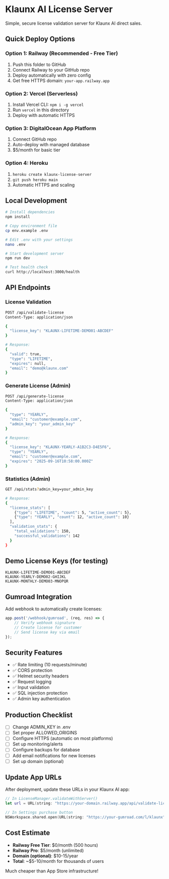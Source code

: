 # Klaunx AI License Server

Simple, secure license validation server for Klaunx AI direct sales.

## Quick Deploy Options

### Option 1: Railway (Recommended - Free Tier)
1. Push this folder to GitHub
2. Connect Railway to your GitHub repo
3. Deploy automatically with zero config
4. Get free HTTPS domain: `your-app.railway.app`

### Option 2: Vercel (Serverless)
1. Install Vercel CLI: `npm i -g vercel`
2. Run `vercel` in this directory
3. Deploy with automatic HTTPS

### Option 3: DigitalOcean App Platform
1. Connect GitHub repo
2. Auto-deploy with managed database
3. $5/month for basic tier

### Option 4: Heroku
1. `heroku create klaunx-license-server`
2. `git push heroku main`
3. Automatic HTTPS and scaling

## Local Development

```bash
# Install dependencies
npm install

# Copy environment file
cp env.example .env

# Edit .env with your settings
nano .env

# Start development server
npm run dev

# Test health check
curl http://localhost:3000/health
```

## API Endpoints

### License Validation
```bash
POST /api/validate-license
Content-Type: application/json

{
  "license_key": "KLAUNX-LIFETIME-DEMO01-ABCDEF"
}

# Response:
{
  "valid": true,
  "type": "LIFETIME",
  "expires": null,
  "email": "demo@klaunx.com"
}
```

### Generate License (Admin)
```bash
POST /api/generate-license
Content-Type: application/json

{
  "type": "YEARLY",
  "email": "customer@example.com",
  "admin_key": "your_admin_key"
}

# Response:
{
  "license_key": "KLAUNX-YEARLY-A1B2C3-D4E5F6",
  "type": "YEARLY",
  "email": "customer@example.com",
  "expires": "2025-09-16T10:58:00.000Z"
}
```

### Statistics (Admin)
```bash
GET /api/stats?admin_key=your_admin_key

# Response:
{
  "license_stats": [
    {"type": "LIFETIME", "count": 5, "active_count": 5},
    {"type": "YEARLY", "count": 12, "active_count": 10}
  ],
  "validation_stats": {
    "total_validations": 150,
    "successful_validations": 142
  }
}
```

## Demo License Keys (for testing)

```
KLAUNX-LIFETIME-DEMO01-ABCDEF
KLAUNX-YEARLY-DEMO02-GHIJKL
KLAUNX-MONTHLY-DEMO03-MNOPQR
```

## Gumroad Integration

Add webhook to automatically create licenses:

```javascript
app.post('/webhook/gumroad', (req, res) => {
    // Verify webhook signature
    // Create license for customer
    // Send license key via email
});
```

## Security Features

- ✅ Rate limiting (10 requests/minute)
- ✅ CORS protection
- ✅ Helmet security headers
- ✅ Request logging
- ✅ Input validation
- ✅ SQL injection protection
- ✅ Admin key authentication

## Production Checklist

- [ ] Change ADMIN_KEY in .env
- [ ] Set proper ALLOWED_ORIGINS
- [ ] Configure HTTPS (automatic on most platforms)
- [ ] Set up monitoring/alerts
- [ ] Configure backups for database
- [ ] Add email notifications for new licenses
- [ ] Set up domain (optional)

## Update App URLs

After deployment, update these URLs in your Klaunx AI app:

```swift
// In LicenseManager.validateWithServer()
let url = URL(string: "https://your-domain.railway.app/api/validate-license")

// In Settings purchase button
NSWorkspace.shared.open(URL(string: "https://your-gumroad.com/l/klaunx")!)
```

## Cost Estimate

- **Railway Free Tier**: $0/month (500 hours)
- **Railway Pro**: $5/month (unlimited)
- **Domain (optional)**: $10-15/year
- **Total**: ~$5-10/month for thousands of users

Much cheaper than App Store infrastructure!
